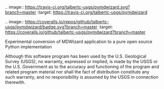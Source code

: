 .. image:: https://travis-ci.org/talbertc-usgs/pymdwizard.svg?branch=master
   :target: https://travis-ci.org/talbertc-usgs/pymdwizard

.. image:: https://coveralls.io/repos/github/talbertc-usgs/pymdwizard/badge.svg?branch=master
   :target: https://coveralls.io/github/talbertc-usgs/pymdwizard?branch=master

Experimental conversion of MDWizard application to a pure open source Python implementation




Although this software program has been used by the U.S. Geological Survey (USGS), no warranty, expressed or implied, is made by the USGS or the U.S. Government as to the accuracy and functioning of the program and related program material nor shall the fact of distribution constitute any such warranty, and no responsibility is assumed by the USGS in connection therewith.